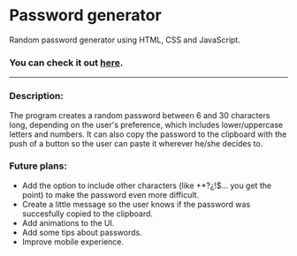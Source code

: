 # Password generator
Random password generator using HTML, CSS and JavaScript.

### You can check it out [here](salvarez96.github.io/Password-generator/).

---
### Description:
The program creates a random password between 6 and 30 characters long, depending on the user's preference, which includes lower/uppercase letters and numbers. It can also copy the password to the clipboard with the push of a button so the user can paste it wherever he/she decides to.

### Future plans:
- Add the option to include other characters (like +*?¿!$... you get the point) to make the password even more difficult.
- Create a little message so the user knows if the password was succesfully copied to the clipboard.
- Add animations to the UI.
- Add some tips about passwords.
- Improve mobile experience.
